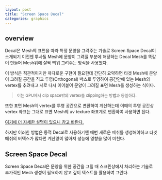 ```yaml
---
layout: post
title: "Screen Space Decal"
categories: graphics
---
```


## overview

Decal은 Mesh의 표면을 따라 특정 문양을 그려주는 기술로 Screen Space Decal이 소개되기 이전엔 투사될 Mesh에 문양이 그려질 부분에 해당하는 Decal Mesh를 똑같이 만들어 Mesh위에 살짝 띄워 그려주는 방식을 사용했다. 

<!-- begin_excerpt -->
이 방식은 직관적이지만 까다로운 구현이 필요한데 간단히 요약하면 타겟 Mesh에 문양이 그려질 공간을 직교 투영(Orthogonal) 박스로 투영하여 공간안에 있는 Mesh의 vertex를 추려내고 서로 다시 이어붙여 문양이 그려질 표면 Mesh를 생성하는 식이다.
<!-- end_excerpt -->
> <font size="2"> 
> 이는 GPU에서 clip space밖의 vertex를 clipping하는 방법과 동일하다.
> </font>

또한 표면 Mesh의 vertex를 투영 공간으로 변환하여 계산하는데 이때의 투영 공간상 vertex 좌표는 그대로 표면 Mesh의 uv texture 좌표계로 변환하여 사용하면 된다.

[여기에 더 자세한 설명이 있으니 참고 바란다.](http://blog.wolfire.com/2009/06/how-to-project-decals/)


하지만 이러한 방법은 동적 Decal로 사용하기엔 매번 새로운 메쉬를 생성해야하고 타겟 메쉬의 버텍스가 많다면 계산량이 많아져 성능에 영향을 많이 미친다.

## Screen Space Decal

Screen Space Decal은 문양을 위한 공간을 그릴 때 스크린상에서 처리하는 기술로 추가적인 Mesh 생성이 필요하지 않고 깊이 텍스트를 활용하여 그린다.